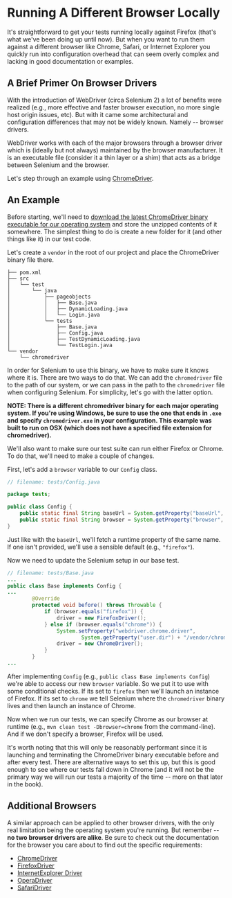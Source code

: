 # Running A Different Browser Locally

It's straightforward to get your tests running locally against Firefox (that's what we've been doing up until now). But when you want to run them against a different browser like Chrome, Safari, or Internet Explorer you quickly run into configuration overhead that can seem overly complex and lacking in good documentation or examples.

## A Brief Primer On Browser Drivers

With the introduction of WebDriver (circa Selenium 2) a lot of benefits were realized (e.g., more effective and faster browser execution, no more single host origin issues, etc). But with it came some architectural and configuration differences that may not be widely known. Namely -- browser drivers.

WebDriver works with each of the major browsers through a browser driver which is (ideally but not always) maintained by the browser manufacturer. It is an executable file (consider it a thin layer or a shim) that acts as a bridge between Selenium and the browser.

Let's step through an example using [ChromeDriver](https://sites.google.com/a/chromium.org/chromedriver/).

## An Example

Before starting, we'll need to [download the latest ChromeDriver binary executable for our operating system](http://chromedriver.storage.googleapis.com/index.html?path=2.14/) and store the unzipped contents of it somewhere. The simplest thing to do is create a new folder for it (and other things like it) in our test code.

Let's create a `vendor` in the root of our project and place the ChromeDriver binary file there.

```text
├── pom.xml
├── src
│   └── test
│       └── java
│           ├── pageobjects
│           │   ├── Base.java
│           │   ├── DynamicLoading.java
│           │   └── Login.java
│           └── tests
│               ├── Base.java
│               ├── Config.java
│               ├── TestDynamicLoading.java
│               └── TestLogin.java
└── vendor
    └── chromedriver
```

In order for Selenium to use this binary, we have to make sure it knows where it is. There are two ways to do that. We can add the `chromedriver` file to the path of our system, or we can pass in the path to the `chromedriver` file when configuring Selenium. For simplicity, let's go with the latter option.

__NOTE: There is a different chromedriver binary for each major operating system. If you're using Windows, be sure to use the one that ends in `.exe` and specify `chromedriver.exe` in your configuration. This example was built to run on OSX (which does not have a specified file extension for chromedriver).__

We'll also want to make sure our test suite can run either Firefox or Chrome. To do that, we'll need to make a couple of changes.

First, let's add a `browser` variable to our `Config` class.

```java
// filename: tests/Config.java

package tests;

public class Config {
    public static final String baseUrl = System.getProperty("baseUrl", "http://the-internet.herokuapp.com");
    public static final String browser = System.getProperty("browser", "firefox");
}
```

Just like with the `baseUrl`, we'll fetch a runtime property of the same name. If one isn't provided, we'll use a sensible default (e.g., `"firefox"`).

Now we need to update the Selenium setup in our base test.

```java
// filename: tests/Base.java
...
public class Base implements Config {
...
        @Override
        protected void before() throws Throwable {
            if (browser.equals("firefox")) {
                driver = new FirefoxDriver();
            } else if (browser.equals("chrome")) {
                System.setProperty("webdriver.chrome.driver",
                        System.getProperty("user.dir") + "/vendor/chromedriver");
                driver = new ChromeDriver();
            }
        }
...
```

After implementing `Config` (e.g., `public class Base implements Config`) we're able to access our new `browser` variable. So we put it to use with some conditional checks. If its set to `firefox` then we'll launch an instance of Firefox. If its set to `chrome` we tell Selenium where the `chromedriver` binary lives and then launch an instance of Chrome.

Now when we run our tests, we can specify Chrome as our browser at runtime (e.g., `mvn clean test -Dbrowser=chrome` from the command-line). And if we don't specify a browser, Firefox will be used.

It's worth noting that this will only be reasonably performant since it is launching and terminating the ChromeDriver binary executable before and after every test. There are alternative ways to set this up, but this is good enough to see where our tests fall down in Chrome (and it will not be the primary way we will run our tests a majority of the time -- more on that later in the book).

## Additional Browsers

A similar approach can be applied to other browser drivers, with the only real limitation being the operating system you're running. But remember -- __no two browser drivers are alike__. Be sure to check out the documentation for the browser you care about to find out the specific requirements:

+ [ChromeDriver](https://code.google.com/p/selenium/wiki/ChromeDriver)
+ [FirefoxDriver](https://code.google.com/p/selenium/wiki/FirefoxDriver)
+ [InternetExplorer Driver](https://code.google.com/p/selenium/wiki/InternetExplorerDriver)
+ [OperaDriver](https://code.google.com/p/selenium/wiki/OperaDriver)
+ [SafariDriver](https://code.google.com/p/selenium/wiki/SafariDriver)

